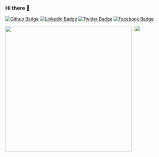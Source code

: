 ### Hi there 👋

[![Github Badge](https://img.shields.io/badge/-Github-000?style=flat-square&logo=Github&logoColor=white&link=https://github.com/ramirescm)](https://github.com/ramirescm)
[![Linkedin Badge](https://img.shields.io/badge/-LinkedIn-blue?style=flat-square&logo=Linkedin&logoColor=white&link=https://www.linkedin.com/in/ramirescm/)](https://www.linkedin.com/in/ramirescm/)
[![Twitter Badge](https://img.shields.io/badge/-Twitter-blue?style=flat-square&logo=Twitter&logoColor=white&link=https://twitter.com/ramirescm)](https://www.twitter.com/ramirescm/)
[![Facebook Badge](https://img.shields.io/badge/-Facebook-blue?style=flat-square&logo=Facebook&logoColor=white&link=https://twitter.com/ramirescm)](https://www.facebook.com/ramirescm/)


 <div style="display: flex; flex-direction: row; witdth: 90%">
      <div style="float: left; margin: 0 10px 0 0"><img width="400px" heith="100%" src="https://github-readme-stats.vercel.app/api/top-langs/?username=ramirescm&layout=compact" /></div>
      <div style="float: left"><img heith="100%" src="https://github-readme-stats.vercel.app/api?username=ramirescm&line_heigth=1" /></div>
   </div>

<!--
**ramirescm/ramirescm** is a ✨ _special_ ✨ repository because its `README.md` (this file) appears on your GitHub profile.
[![Ramires github stats](https://github-readme-stats.vercel.app/api?username=ramirescm)](https://github.com/ramirescm/github-readme-stats)
Here are some ideas to get you started:
<div style="display: flex;">
<div style="display: inline-block; padding: 0 10px 0 0; heigth: 300px">
   <img height="200" width="400" src="https://github-readme-stats.vercel.app/api/top-langs/?username=ramirescm&hide=html&line_heigth=10&layout=compact&theme=cobalt" />
</div>
<div style="display: inline-block;padding: 0 10px 0 0; heigth: 300px">
    <img height="200"  width="400" src="https://github-readme-stats.vercel.app/api?username=ramirescm&theme=cobalt" />
    </tr>
</div>
</div>
- 🔭 I’m currently working on ...
- 🌱 I’m currently learning ...
- 👯 I’m looking to collaborate on ...
- 🤔 I’m looking for help with ...
- 💬 Ask me about ...
- 📫 How to reach me: ...
- 😄 Pronouns: ...
- ⚡ Fun fact: ...
-->
